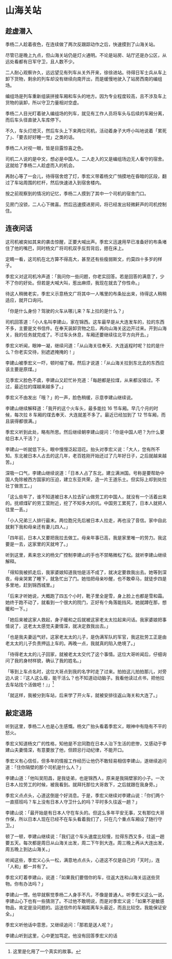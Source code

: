 # 山海关站

## 趁虚潜入

季杨二人趁着夜色，在连续做了两次反跟踪动作之后，快速摸到了山海关站。

尽管已是晚上九点，但山海关站仍是灯火通明。不论是站房、站厅还是办公区，从远处看都有日军守卫，且人数不少。

二人耐心观察许久，远远望见有列车从关外开来，徐徐进站。待得日军士兵从车上卸下货物，剩余的列车却没有继续向南开出，而是缓慢地驶入了站房西南的编组场。

编组场是列车重新组装拼接车厢和车头的地方。因为专业程度较高，且不涉及车上货物的装卸，所以守卫力量相对空虚。

季杨二人目光盯着驶入编组场的列车，就见有工作人员将车头与后续的车厢分离，而后车头径直驶入车库停下。

不久，车头灯熄灭，然后车头上下来两位司机，活动着身子大呼小叫地说着「累死了」、「要去好好睡一觉」之类的话。

季杨二人对视一眼，皆是目露惊喜之色。

司机二人说的是中文，想必是中国人。二人走入的又是编组场边无人看守的宿舍。这就给了季杨二人趁虚而入的机会。

再耐心等了一会儿，待得宿舍熄了灯，季宏义带着杨文广悄摸地在昏暗的区段，翻过了车站周围的栏杆，然后快速进入到宿舍楼内。

按之前观察到的情况的记忆，季杨二人摸到了其中一个司机的宿舍门口。

见房门没锁，二人心下微喜。然后迅速摸进房间，将已经发出轻微鼾声的司机控制住。

## 连夜问话

这司机被突如其来的袭击惊醒，正要大喊出声。季宏义迅速用早已准备好的布条堵住了他的嘴巴，同时杨文广将司机双手反剪背后，摁在床上。

定睛一看，这司机在北方算不得高大，甚至还有些瘦弱斯文，约莫四十多岁的样子。

季宏义对这司机冷声道：「我问你一些问题，你老实回答。若是回答的满意了，少不了你的好处。但若是大喊大叫，惹出麻烦，我现在就去了你性命。」

待这人稍微老实，季宏义示意杨文广将其中一人嘴里的布条扯出来，待得这人稍稍适应，就开口询问。

「你是什么身份？驾驶的火车从哪儿来？车上拉的是什么？」

司机回答道：「小人名叫李建山，家在锦西。这车最早是从大连发车的，拉的东西不多，主要是文书信件。在奉天装卸货物之后，再向山海关这边开过来。开到山海关，我的任务就完成了。不过车头休息，车厢还要继续往北平方向开去。」

季宏义听闻，眼神一凝，继续问道：「从山海关往奉天、大连返程时呢？拉的是什么？你老实交待，别遮遮掩掩的！」

李建山被季宏义一吓，顿时缩了缩，然后才说道：「从山海关拉到东北去的东西应该主要是原煤。」

见季宏义脸色不虞，李建山又赶忙补充道：「每趟都是拉煤，从来都没错过。不过，最近拉的煤越来越多了。」

季宏义不由发出「哦？」的一声，脸色稍缓，示意李建山继续说。

李建山继续解释道：「我开的这个火车头，最多能拉 16 节车厢。早几个月的时候，每次拉 8 车厢的煤去奉天、大连就差不多了。最近已经加到了 12 节车厢，而且装得都很满。」

季宏义听到此处，略有所思。然后继续朝李建山提问：「你是中国人吧？为什么要给日本人干活？」

李建山一听就低下头，眼中慢慢泛起泪花。抬头对季宏义说：「大人，您有所不知。东北被日本人占去的这几年，老百姓刚开始还过了几年好日子，之后就越来越苦。」

深吸一口气，李建山继续说道：「日本人占了东北，建立满洲国。号称是要帮助中国人免除被西方国家的压迫，建立东亚共荣，造一片王道乐土。但实际上却到处拉壮丁做苦工。」

「这么些年了，谁不知道被日本人拉去矿山做劳工的中国人，就没有一个活着出来的。抚顺煤矿的劳工营附近，挖了不知多大的坑。中国劳工累死了，日本人就把人往里一丢。」

「小人兄弟三人排行最末。两位胞兄先后被日本人拉走，再也没了音信。家中自此就剩下我和母亲还有妻儿四人。」

「四年前，日本人又要把我拉去做工。母亲年事已高，我是家里唯一的劳力。我这要是一去，这家里的天就垮了。」

听到这里，素来忠义的杨文广控制李建山的手也不禁略微松了松。就听李建山继续解释。

「得知我被抓走后，我家婆娘知道我怕是活不成了，就决定要救我出去。她等到深夜，母亲哭累了睡下，就急忙出了门。她怕把母亲吵醒，也不敢牵马，就徒步四是多里地，赶到锦西城里。」

「后来才听她说，大概跑了四五个小时，靴子里全是雪，身上脸上也都是雪和霜。她终于跑不动了，就看到一个很大的院门，正好有个角落能挡风，她就蹲在那，想暖和一下。」

「她后来被这家人救起，身子暖和之后就被这家老太太拉起来问话。我家婆娘把事情说了，这老太太感觉夫妻情深，就决定救我出去。」

「也是我夫妻运气好。这家老太太的儿子，是伪满军队的军官，我这批劳工正是由老太太的儿子负责押运上车的。再晚一点，我就真的陷入绝境了。」

「待得老太太的儿子回家，就被老太太交代了这个事情。这位大哥听闻后，仔细询问了我的身材样貌，确认了我的姓名。」

「等到上车点名时，这位大哥点到我的名字时走了过来。拍拍这儿拍拍那儿，对旁边人说：『这人这么瘦，能干活么？也不知道动动脑子。我看他读过点书，把他拉去车站找个活做吧！』」[^1]

「就这样，我被分到车站，后来学了开火车，就被安排往返山海关和大连了。」

## 敲定退路

听到这里，季杨二人也是心生感慨。杨文广抬头看着季宏义，眼神中有隐有不平的怒火。

季宏义知道杨文广的性格，知他是不忿同胞在日本人治下生活的悲惨，又感动于李建山夫妻情深，有意要放了他，但顾忌行动纪律，不能开口。

季宏义有心信任，但多年的情报工作经历让他仍不敢轻易相信李建山，遂继续追问道：「住你隔壁的那个司机是什么人？」

李建山道：「他叫吴阳昌，是我徒弟，也是锦西人，原来是我隔壁家的小子。一次日本人拉劳工的时候，被我看到。就拜托那位大哥救下，之后就跟在我身旁。」

季宏义点点头，心道这倒是个好消息。于是，季宏义继续对李建山说：「你们两个一直搭班吗？车上没有日本人守卫什么的吗？平时多久往返一趟？」

李建山说：「最开始是有日本人守在车头的。但这么多年平安无事，又有那位大哥作保，所以日本人现在已经不在车头看着我们了，只在几个重点车厢设了随行守卫。」

顿了一顿，李建山继续说：「我们这个车头速度比较慢，拉得东西又多，往返一趟要五天。每次都是周日从山海关出发，周二下午到大连。周三晚上再从大连出发，周五晚上到达山海关。」

听闻这些，季宏义心头一松，满意地点点头，心道这不仅是自己的「天时」，连「人和」都一并有了。

季宏义盯着李建山，说道：「如果我们要借你的车，往返大连和山海关运送些货物。你有办法吗？」

李建山一愣。他早就察觉季杨二人身手不凡，不像是普通人。听季宏义这么一说，李建山心下也有一些猜测了。不过他不敢明说，而是对季宏义说：「如果不是敏感物品，肯定是没问题的。运送信件的车厢距离车头最近，而且比较空。我能保证安全。」

季宏义听他话中意思，又继续追问：「那若是送人呢？」

李建山听到这里，心中更加笃定。他没有回答季宏义的话

<!-- ![01](../../../../images/01.jpg "东北华北示意图") -->

[^1]: 这里是化用了一个真实的故事。
